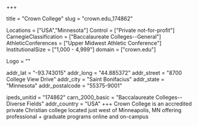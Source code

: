 
+++

title = "Crown College"
slug = "crown.edu_174862"

Locations = ["USA","Minnesota"]
Control = ["Private not-for-profit"]
CarnegieClassification = ["Baccalaureate Colleges--General"]
AthleticConferences = ["Upper Midwest Athletic Conference"]
InstitutionalSize = ["1,000 - 4,999"]
domain = ["crown.edu"]

Logo = ""

addr_lat = "-93.743015"
addr_long = "44.885372"
addr_street = "8700 College View Drive"
addr_city = "Saint Bonifacius"
addr_state = "Minnesota"
addr_postalcode = "55375-9001"

ipeds_unitid = "174862"
carn_2000_basic = "Baccalaureate Colleges--Diverse Fields"
addr_country = "USA"
+++
    Crown College is an accredited private Christian college located just west of Minneapolis, MN offering professional + graduate programs online and on-campus
